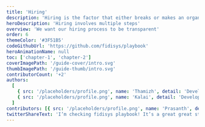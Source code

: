 ```yaml
---
title: 'Hiring'
description: 'Hiring is the factor that either breaks or makes an organization'
heroDescription: 'Hiring involves multiple steps'
overview: 'We want our hiring process to be transparent'
order: 6
themeColor: '#3F51B5'
codeGithubUrl: 'https://github.com/fidisys/playbook'
heroAnimationName: null
toc: ['chapter-1', 'chapter-2']
coverImagePath: '/guide-cover/intro.svg'
thumbImagePath: '/guide-thumb/intro.svg'
contributorCount: '+2'
authors:
  [
    { src: '/placeholders/profile.png', name: 'Thamizh', detail: 'Developer' },
    { src: '/placeholders/profile.png', name: 'Kalai', detail: 'Developer' },
  ]
contributors: [{ src: '/placeholders/profile.png', name: 'Prasanth', detail: 'Developer' }]
twitterShareText: 'I’m checking fidisys playbook! It’s a great great strategical idea for all startups.'
---
```


<!--
<h2>What you'll build</h2>

<div class="badge-box">
  <div class="badge">
    <!-- <img src="/frameworks/logo-react.svg">
    Tag 1
  </div>

  <div class="badge">
    <!-- <img src="/frameworks/logo-vue.svg">
    Tag 2
  </div>

  <div class="badge">
    <!-- <img src="/frameworks/logo-angular.svg">
    Tag 3
  </div>
</div>

![Taskbox UI](/placeholders/banner.png)

✍️Coming soon: Please watch this space for more updates from our team. Thanks for the patience!.

📖 Each chapter is linked to a working commit to help you stay in sync.
-->
